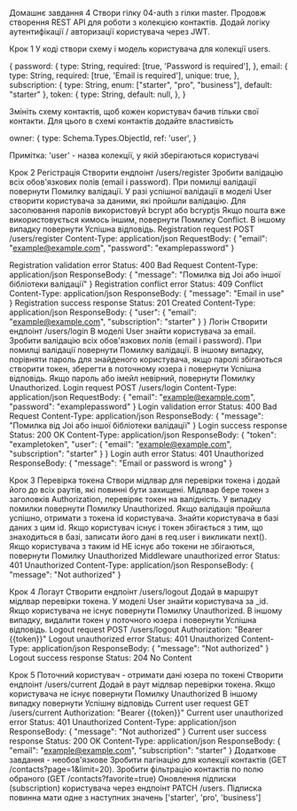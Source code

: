 Домашнє завдання 4
Створи гілку 04-auth з гілки master.
Продовж створення REST API для роботи з колекцією контактів. Додай логіку аутентифікації / авторизації користувача через JWT.

Крок 1
У коді створи схему і модель користувача для колекції users.

{
  password: {
    type: String,
    required: [true, 'Password is required'],
  },
  email: {
    type: String,
    required: [true, 'Email is required'],
    unique: true,
  },
  subscription: {
    type: String,
    enum: ["starter", "pro", "business"],
    default: "starter"
  },
  token: {
    type: String,
    default: null,
  },
}

Змініть схему контактів, щоб кожен користувач бачив тільки свої контакти. Для цього в схемі контактів додайте властивість

   owner: {
      type: Schema.Types.ObjectId,
      ref: 'user',
    }

Примітка: 'user' - назва колекції, у якій зберігаються користувачі

Крок 2
Регістрація
Створити ендпоінт /users/register 
Зробити валідацію всіх обов'язкових полів (email і password). При помилці валідації повернути Помилку валідації.
У разі успішної валідації в моделі User створити користувача за даними, які пройшли валідацію. Для засолювання паролів використовуй bcrypt або bcryptjs
Якщо пошта вже використовується кимось іншим, повернути Помилку Conflict.
В іншому випадку повернути Успішна відповідь.
Registration request
POST /users/register
Content-Type: application/json
RequestBody: {
  "email": "example@example.com",
  "password": "examplepassword"
}

Registration validation error
Status: 400 Bad Request
Content-Type: application/json
ResponseBody: {
  "message": "Помилка від Joi або іншої бібліотеки валідації"
}
Registration conflict error
Status: 409 Conflict
Content-Type: application/json
ResponseBody: {
  "message": "Email in use"
}
Registration success response
Status: 201 Created
Content-Type: application/json
ResponseBody: {
  "user": {
    "email": "example@example.com",
    "subscription": "starter"
  }
}
Логін
Створити ендпоінт /users/login
В моделі User знайти користувача за email.
Зробити валідацію всіх обов'язкових полів (email і password). При помилці валідації повернути Помилку валідації.
В іншому випадку, порівняти пароль для знайденого користувача, якщо паролі збігаються створити токен, зберегти в поточному юзера і повернути Успішна відповідь.
Якщо пароль або імейл невірний, повернути Помилку Unauthorized.
Login request
POST /users/login
Content-Type: application/json
RequestBody: {
  "email": "example@example.com",
  "password": "examplepassword"
}
Login validation error
Status: 400 Bad Request
Content-Type: application/json
ResponseBody: {
  "message": "Помилка від Joi або іншої бібліотеки валідації"
}
Login success response
Status: 200 OK
Content-Type: application/json
ResponseBody: {
  "token": "exampletoken",
  "user": {
    "email": "example@example.com",
    "subscription": "starter"
  }
}
Login auth error
Status: 401 Unauthorized
ResponseBody: {
  "message": "Email or password is wrong"
}

Крок 3
Перевірка токена
Створи мідлвар для перевірки токена і додай його до всіх раутів, які повинні бути захищені.
Мідлвар бере токен з заголовків Authorization, перевіряє токен на валідність.
У випадку помилки повернути Помилку Unauthorized.
Якщо валідація пройшла успішно, отримати з токена id користувача. Знайти користувача в базі даних з цим id.
Якщо користувач існує і токен збігається з тим, що знаходиться в базі, записати його дані в req.user і викликати next().
Якщо користувача з таким id НЕ існує або токени не збігаються, повернути Помилку Unauthorized
Middleware unauthorized error
Status: 401 Unauthorized
Content-Type: application/json
ResponseBody: {
  "message": "Not authorized"
}

Крок 4
Логаут
Створити ендпоінт /users/logout
Додай в маршрут мідлвар перевірки токена.
У моделі User знайти користувача за _id.
Якщо користувача не існує повернути Помилку Unauthorized.
В іншому випадку, видалити токен у поточного юзера і повернути Успішна відповідь.
Logout request
POST /users/logout
Authorization: "Bearer {{token}}"
Logout unauthorized error
Status: 401 Unauthorized
Content-Type: application/json
ResponseBody: {
  "message": "Not authorized"
}
Logout success response
Status: 204 No Content

Крок 5
Поточний користувач - отримати дані юзера по токені
Створити ендпоінт /users/current
Додай в раут мідлвар перевірки токена.
Якщо користувача не існує повернути Помилку Unauthorized
В іншому випадку повернути Успішну відповідь
Current user request
GET /users/current
Authorization: "Bearer {{token}}"
Current user unauthorized error
Status: 401 Unauthorized
Content-Type: application/json
ResponseBody: {
  "message": "Not authorized"
}
Current user success response
Status: 200 OK
Content-Type: application/json
ResponseBody: {
  "email": "example@example.com",
  "subscription": "starter"
}
Додаткове завдання - необов'язкове
Зробити пагінацію для колекції контактів (GET /contacts?page=1&limit=20).
Зробити фільтрацію контактів по полю обраного (GET /contacts?favorite=true)
Оновлення підписки (subscription) користувача через ендпоінт PATCH /users. Підписка повинна мати одне з наступних значень ['starter', 'pro', 'business']